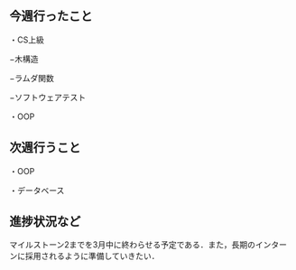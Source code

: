 ## 今週行ったこと
・CS上級

−木構造

−ラムダ関数

−ソフトウェアテスト

・OOP

## 次週行うこと
・OOP

・データベース

## 進捗状況など
マイルストーン2までを3月中に終わらせる予定である．また，長期のインターンに採用されるように準備していきたい．
